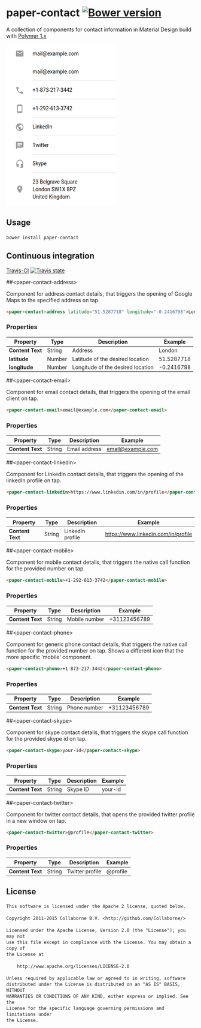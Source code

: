 # paper-contact  [![Bower version](https://badge.fury.io/bo/paper-contact.svg)](http://badge.fury.io/bo/paper-contact)

A collection of components for contact information in Material Design build with [Polymer 1.x](https://www.polymer-project.org)

![Screenshot](/doc/paper-contact.png "Screenshot")

## Usage

`bower install paper-contact`

## Continuous integration

[Travis-CI](https://travis-ci.org/Collaborne/paper-contact) [![Travis state](https://travis-ci.org/Collaborne/d3-progress-meter.svg?branch=master)](https://travis-ci.org/Collaborne/paper-contact)

##&lt;paper-contact-address&gt;

Component for address contact details, that triggers the opening of Google Maps to the specified address on tap.

```html
<paper-contact-address latitude="51.5287718" longitude="-0.2416798">London</paper-contact-address>
```

### Properties

Property         | Type   | Description                       | Example
---------------- | ------ | --------------------------------- | -------
**Content Text** | String | Address                           | London
**latitude**	 | Number | Latitude of the desired location  | 51.5287718
**longitude**	 | Number | Longitude of the desired location | -0.2416798

##&lt;paper-contact-email&gt;

Component for email contact details, that triggers the opening of the email client on tap.

```html
<paper-contact-email>email@example.com</paper-contact-email>
```

### Properties

Property         | Type   | Description                                                              | Example
---------------- | ------ | ------------------------------------------------------------------------ | -------
**Content Text** | String | Email address 															 | email@example.com

##&lt;paper-contact-linkedin&gt;

Component for LinkedIn contact details, that triggers the opening of the linkedIn profile on tap.

```html
<paper-contact-linkedin>https://www.linkedin.com/in/profile</paper-contact-linkedin>
```

### Properties

Property         | Type   | Description                                                              | Example
---------------- | ------ | ------------------------------------------------------------------------ | -------
**Content Text** | String | LinkedIn profile														 | https://www.linkedin.com/in/profile

##&lt;paper-contact-mobile&gt;

Component for mobile contact details, that triggers the native call function for the provided number on tap.

```html
<paper-contact-mobile>+1-292-613-3742</paper-contact-mobile>
```

### Properties

Property         | Type   | Description                                                              | Example
---------------- | ------ | ------------------------------------------------------------------------ | -------
**Content Text** | String | Mobile number															 | +31123456789

##&lt;paper-contact-phone&gt;

Component for generic phone contact details, that triggers the native call function for the provided number on tap. Shows a different icon that the more specific 'mobile' component.

```html
<paper-contact-phone>+1-873-217-3442</paper-contact-phone>
```

### Properties

Property         | Type   | Description                                                              | Example
---------------- | ------ | ------------------------------------------------------------------------ | -------
**Content Text** | String | Phone number															 | +31123456789

##&lt;paper-contact-skype&gt;

Component for skype contact details, that triggers the skype call function for the provided skype id on tap. 

```html
<paper-contact-skype>your-id</paper-contact-skype>
```

### Properties

Property         | Type   | Description                                                              | Example
---------------- | ------ | ------------------------------------------------------------------------ | -------
**Content Text** | String | Skype ID															 	 | your-id

##&lt;paper-contact-twitter&gt;

Component for twitter contact details, that opens the provided twitter profile in a new window on tap. 

```html
<paper-contact-twitter>@profile</paper-contact-twitter>
```

### Properties

Property         | Type   | Description                                                              | Example
---------------- | ------ | ------------------------------------------------------------------------ | -------
**Content Text** | String | Twitter profile															 | @profile


## License

    This software is licensed under the Apache 2 license, quoted below.

    Copyright 2011-2015 Collaborne B.V. <http://github.com/Collaborne/>

    Licensed under the Apache License, Version 2.0 (the "License"); you may not
    use this file except in compliance with the License. You may obtain a copy of
    the License at

        http://www.apache.org/licenses/LICENSE-2.0

    Unless required by applicable law or agreed to in writing, software
    distributed under the License is distributed on an "AS IS" BASIS, WITHOUT
    WARRANTIES OR CONDITIONS OF ANY KIND, either express or implied. See the
    License for the specific language governing permissions and limitations under
    the License.
    
